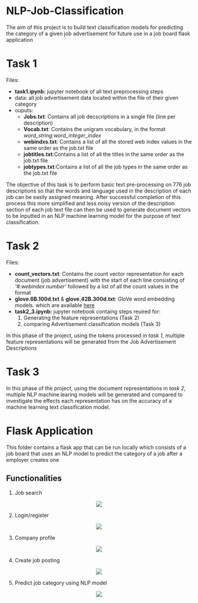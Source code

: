 # NLP-Job-Classification
The aim of this project is to build text classification models for predicting the category of a given job advertisement for future use in a job board flask application 

# Task 1 

Files:  
- **task1.ipynb:** jupyter notebook of all text preprocessing steps 
- data: all job advertisement data located within the file of their given category 
- ouputs: 
  - **Jobs.txt**: Contains all job decscriptions in a single file (line per description)
  - **Vocab.txt**: Contains the unigram vocabulary, in the format *word_string:word_integer_index*
  - **webindxs.txt**: Contains a list of all the stored web index values in the same order as the job.txt file 
  - **jobtitles.txt**:Contains a list of all the titles in the same order as the job.txt file 
  - **jobtypes.txt**:Contains a list of all the job types in the same order as the job.txt file    
  
The objective of this task is to perform basic text pre-processing on 776 job descriptions so that the words and language used in the description of each job can be easily assigned meaning. After successful completion of this process this more simplified and less noisy version of the description section of each job text file can then be used to generate document vectors to be inputted in an NLP machine learning model for the purpose of text classification. 

# Task 2 
Files: 
- **count_vectors.txt**: Contains the count vector representation for each document (job advertisement) with the start of each line consisting of *'#:webindex number'* followed by a list of all the count values in the format
- **glove.6B.100d.txt** & **glove.42B.300d.txt**: GloVe word embedding models. which are available [here](https://nlp.stanford.edu/projects/glove/)
- **task2_3.ipynb:** jupyter notebook containg steps reuired for: 
    1. Generating the feature representations (Task 2)
    2. comparing Advertisement classification models (Task 3)

In this phase of the project, using the tokens processed in *task 1*, multiple feature representations will be generated from the Job Advertisement Descriptions

# Task 3


In this phase of the project, using the document representations in *task 2*, multiple NLP machine learing models will be generated and compared to investigate the effects each representation has on the accuracy of a machine learning text classification model.

# Flask Application 

This folder contains a flask app that can be run locally which consists of a job board that uses an NLP model to predict the category of a job after a employer creates one 
## Functionalities 
1. Job search 

<p align="center"> <img src="https://i.postimg.cc/T2Qh5hCh/Capture.png"> <p>


2. Login/register
<p align="center"> <img src="https://i.postimg.cc/8PJDkCY2/Capture2.png"> <p>


3. Company profile

<p align="center"> <img src="https://i.postimg.cc/fRQ4wfmd/Capture.png"> <p>   

4. Create job posting 
<p align="center"> <img src="https://i.postimg.cc/cLdSRcCS/Capture.png"> <p>
 
5. Predict job category using NLP model 
<p align="center"> <img src="https://i.postimg.cc/SNhF4GWM/Capture.png"> <p>


